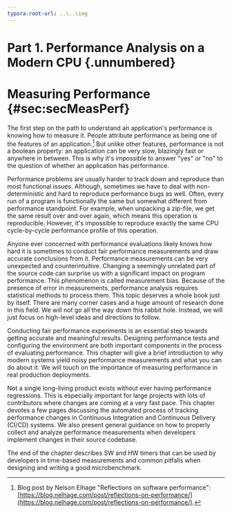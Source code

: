 ```yaml
---
typora-root-url: ..\..\img
---
```


# Part 1. Performance Analysis on a Modern CPU {.unnumbered}

# Measuring Performance {#sec:secMeasPerf}

The first step on the path to understand an application's performance is knowing how to measure it. People attribute performance as being one of the features of an application.[^15] But unlike other features, performance is not a boolean property: an application can be very slow, blazingly fast or anywhere in between. This is why it's impossible to answer "yes" or "no" to the question of whether an application has performance. 

Performance problems are usually harder to track down and reproduce than most functional issues. Although, sometimes we have to deal with non-deterministic and hard to reproduce performance bugs as well. Often, every run of a program is functionally the same but somewhat different from performance standpoint. For example, when unpacking a zip-file, we get the same result over and over again, which means this operation is reproducible. However, it's impossible to reproduce exactly the same CPU cycle-by-cycle performance profile of this operation.

Anyone ever concerned with performance evaluations likely knows how hard it is sometimes to conduct fair performance measurements and draw accurate conclusions from it. Performance measurements can be very unexpected and counterintuitive. Changing a seemingly unrelated part of the source code can surprise us with a significant impact on program performance. This phenomenon is called measurement bias. Because of the presence of error in measurements, performance analysis requires statistical methods to process them. This topic deserves a whole book just by itself. There are many corner cases and a huge amount of research done in this field. We will not go all the way down this rabbit hole. Instead, we will just focus on high-level ideas and directions to follow.

Conducting fair performance experiments is an essential step towards getting accurate and meaningful results. Designing performance tests and configuring the environment are both important components in the process of evaluating performance. This chapter will give a brief introduction to why modern systems yield noisy performance measurements and what you can do about it. We will touch on the importance of measuring performance in real production deployments. 

Not a single long-living product exists without ever having performance regressions. This is especially important for large projects with lots of contributors where changes are coming at a very fast pace. This chapter devotes a few pages discussing the automated process of tracking performance changes in Continuous Integration and Continuous Delivery (CI/CD) systems. We also present general guidance on how to properly collect and analyze performance measurements when developers implement changes in their source codebase.

The end of the chapter describes SW and HW timers that can be used by developers in time-based measurements and common pitfalls when designing and writing a good microbenchmark.

[^15]: Blog post by Nelson Elhage "Reflections on software performance": [https://blog.nelhage.com/post/reflections-on-performance/](https://blog.nelhage.com/post/reflections-on-performance/).

